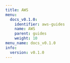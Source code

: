 ```yaml
---
title: AWS
menu:
  docs_v0.1.0:
    identifier: aws-guides
    name: AWS
    parent: guides
    weight: 10
menu_name: docs_v0.1.0
info:
  version: v0.1.0
---
```


